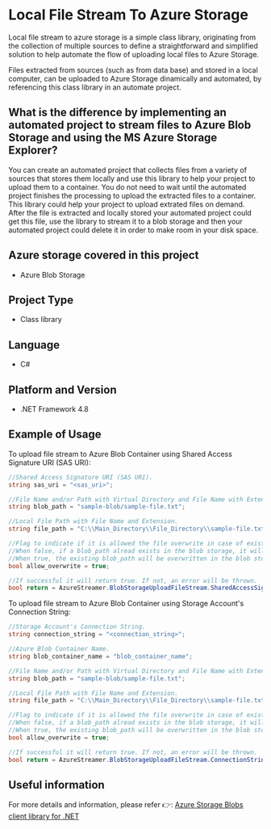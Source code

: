 # Local File Stream To Azure Storage
Local file stream to azure storage is a simple class library, originating from the collection of multiple sources to define a straightforward and simplified solution to help automate the flow of uploading local files to Azure Storage.

Files extracted from sources (such as from data base) and stored in a local computer, can be uploaded to Azure Storage dinamically and automated, by referencing this class library in an automate project.

## What is the difference by implementing an automated project to stream files to Azure Blob Storage and using the MS Azure Storage Explorer?
You can create an automated project that collects files from a variety of sources that stores them locally and use this library to help your project to upload them to a container. You do not need to wait until the automated project finishes the processing to upload the extracted files to a container. This library could help your project to upload extrated files on demand. After the file is extracted and locally stored your automated project could get this file, use the library to stream it to a blob storage and then your automated project could delete it in order to make room in your disk space.

## Azure storage covered in this project
* Azure Blob Storage

## Project Type
* Class library

## Language
* C#

## Platform and Version
* .NET Framework 4.8

## Example of Usage
To upload file stream to Azure Blob Container using Shared Access Signature URI (SAS URI):
```C#
//Shared Access Signature URI (SAS URI).
string sas_uri = "<sas_uri>";

//File Name and/or Path with Virtual Directory and File Name with Extension, that will be created in the Blob Container.
string blob_path = "sample-blob/sample-file.txt";

//Local File Path with File Name and Extension.
string file_path = "C:\\Main_Directory\\File_Directory\\sample-file.txt";

//Flag to indicate if it is allowed the file overwrite in case of existance in the blob storage.
//When false, if a blob_path alread exists in the blob storage, it will return the following Status: 409 (The specified blob already exists.) and ErrorCode: BlobAlreadyExists.
//When true, the existing blob_path will be overwritten in the blob storage and no error is returned.
bool allow_overwrite = true;

//If successful it will return true. If not, an error will be thrown.
bool return = AzureStreamer.BlobStorageUploadFileStream.SharedAccessSignatureURI(sas_uri, blob_path, file_path, allow_overwrite);
```

To upload file stream to Azure Blob Container using Storage Account's Connection String:
```C#
//Storage Account's Connection String.
string connection_string = "<connection_string>";

//Azure Blob Container Name.
string blob_container_name = "blob_container_name";

//File Name and/or Path with Virtual Directory and File Name with Extension, that will be created in the Blob Container.
string blob_path = "sample-blob/sample-file.txt";

//Local File Path with File Name and Extension.
string file_path = "C:\\Main_Directory\\File_Directory\\sample-file.txt";

//Flag to indicate if it is allowed the file overwrite in case of existance in the blob storage.
//When false, if a blob_path alread exists in the blob storage, it will return the following Status: 409 (The specified blob already exists.) and ErrorCode: BlobAlreadyExists.
//When true, the existing blob_path will be overwritten in the blob storage and no error is returned.
bool allow_overwrite = true;

//If successful it will return true. If not, an error will be thrown.
bool return = AzureStreamer.BlobStorageUploadFileStream.ConnectionString(connection_string, blob_container_name, blob_path, file_path, allow_overwrite);
```

## Useful information
For more details and information, please refer :point_right:: [Azure Storage Blobs client library for .NET](https://github.com/Azure/azure-sdk-for-net/tree/master/sdk/storage/Azure.Storage.Blobs)
